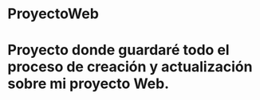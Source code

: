 # ProyectoWeb
# Proyecto donde guardaré todo el proceso de creación y actualización sobre mi proyecto Web.
